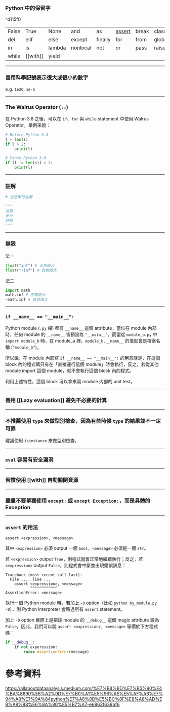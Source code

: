 ### Python 中的保留字

^d115f0

|   |   |   |   |   |   |   |   |   |   |
|---|---|---|---|---|---|---|---|---|---|
|False|True|None|and|as|[assert](<# `assert` 的用法>)|break|class|continue|def|
|del|elif|else|except|finally|for|from|global|if|[[import]]|
|in|is|lambda|nonlocal|not|or|pass|raise|return|try|
|while|[[with]]|yield|

---

### 善用科學記號表示很大或很小的數字

e.g. `1e20`, `1e-5`

---

### The Walrus Operator (`:=`)

在 Python 3.8 之後，可以在 `if`、`for` 與 `while` statement 中使用 Walrus Operator，舉例來說：

```Python
# Before Python 3.8
l = len(s)
if l > 2:
    print(l)

# Since Python 3.8
if (l := len(s)) > 2:
    print(l)
```

---

### 註解

```Python
# 這是單行註解

"""
這是
多行
註解
"""
```

---

### 無限

法一

```Python
float("inf") # 正無限大
float("-inf") # 負無限大
```

法二

```Python
import math
math.inf # 正無限大
-math.inf # 負無限大
```

---

### `if __name__ == "__main__":`

Python module (`.py` 檔) 都有 `__name__` 這個 attribute，當位在 module 內部時，任何 module 的 `__name__` 皆預設為 `"__main__"`，而當從 `module_a.py` 中 `import module_b` 時，在 module_a 裡，`module_b.__name__` 的值就會是檔案名稱 (`"module_b"`)。

所以說，在 module 內部寫 `if __name__ == "__main__":` 的用意就是，在這個 block 內的程式碼只有在「直接運行這個 module」時會執行，反之，若從其他 module import 這個 module，就不會執行這個 block 內的程式。

利用上述特性，這個 block 可以拿來寫 module 內部的 unit test。

---

### 善用 [[Lazy evaluation]] 避免不必要的計算

---

### 不推薦使用 `type` 來做型別檢查，因為有些時候 `type` 的結果並不一定可靠

建議使用 `isinstance` 來做型別檢查。

---

### `eval` 容易有安全漏洞

---

### 習慣使用 [[with]] 自動關閉資源

---

### 盡量不要單獨使用 `except:` 或 `except Exception:`，而是具體的 Exception

---

### `assert` 的用法

`assert <expression>, <message>`

其中 `<expression>` 必須 output 一個 `bool`，`<message>` 必須是一個 `str`。

若 `<expression>` output `True`，則程式就會正常地繼續執行；反之，若 `<expression>` output `False`，則程式會中斷並出現錯誤訊息：

```plaintext
Traceback (most recent call last):
  File ..., line ...
    assert <expression>, <message>
           ^^^^^^^^^^^^
AssertionError: <message>
```

執行一個 Python module 時，若加上 `-0` option（比如 `python my_module.py -0`），則 Python Interpreter 會略過所有 `assert` statement。

加上 `-0` option 實際上是把該 module 的 `__debug__` 這個 magic attribute 設為 `False`，因此，我們可以說 `assert <expression>, <message>` 等價於下方程式碼：

```Python
if __debug__:
    if not experession:
        raise AssertionError(message)
```

# 參考資料

<https://allaboutdataanalysis.medium.com/%E7%B8%BD%E7%B5%90%E4%BA%8690%E6%A2%9D%E7%B0%A1%E5%96%AE%E5%AF%A6%E7%94%A8%E7%9A%84python%E7%A8%8B%E5%BC%8F%E8%A8%AD%E8%A8%88%E6%8A%80%E5%B7%A7-e6863f639bf6>
